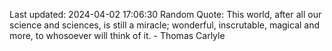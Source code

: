 Last updated: 2024-04-02 17:06:30
Random Quote: This world, after all our science and sciences, is still a miracle; wonderful, inscrutable, magical and more, to whosoever will think of it. - Thomas Carlyle